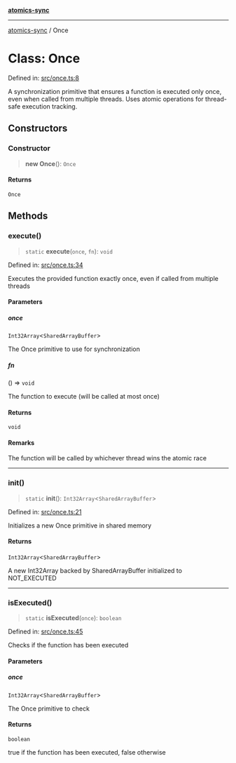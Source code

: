 [**atomics-sync**](../README.md)

***

[atomics-sync](../README.md) / Once

# Class: Once

Defined in: [src/once.ts:8](https://github.com/slavamuravey/atomics-sync/blob/75e5db5e81c583024857ae60b2746ded23c99a17/src/once.ts#L8)

A synchronization primitive that ensures a function is executed only once,
even when called from multiple threads.
Uses atomic operations for thread-safe execution tracking.

## Constructors

### Constructor

> **new Once**(): `Once`

#### Returns

`Once`

## Methods

### execute()

> `static` **execute**(`once`, `fn`): `void`

Defined in: [src/once.ts:34](https://github.com/slavamuravey/atomics-sync/blob/75e5db5e81c583024857ae60b2746ded23c99a17/src/once.ts#L34)

Executes the provided function exactly once, even if called from multiple threads

#### Parameters

##### once

`Int32Array`\<`SharedArrayBuffer`\>

The Once primitive to use for synchronization

##### fn

() => `void`

The function to execute (will be called at most once)

#### Returns

`void`

#### Remarks

The function will be called by whichever thread wins the atomic race

***

### init()

> `static` **init**(): `Int32Array`\<`SharedArrayBuffer`\>

Defined in: [src/once.ts:21](https://github.com/slavamuravey/atomics-sync/blob/75e5db5e81c583024857ae60b2746ded23c99a17/src/once.ts#L21)

Initializes a new Once primitive in shared memory

#### Returns

`Int32Array`\<`SharedArrayBuffer`\>

A new Int32Array backed by SharedArrayBuffer initialized to NOT_EXECUTED

***

### isExecuted()

> `static` **isExecuted**(`once`): `boolean`

Defined in: [src/once.ts:45](https://github.com/slavamuravey/atomics-sync/blob/75e5db5e81c583024857ae60b2746ded23c99a17/src/once.ts#L45)

Checks if the function has been executed

#### Parameters

##### once

`Int32Array`\<`SharedArrayBuffer`\>

The Once primitive to check

#### Returns

`boolean`

true if the function has been executed, false otherwise
